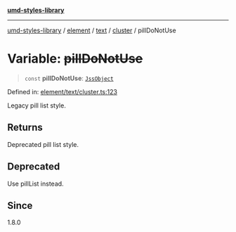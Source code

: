 [**umd-styles-library**](../../../../../../README.md)

***

[umd-styles-library](../../../../../../modules.md) / [element](../../../../../README.md) / [text](../../../README.md) / [cluster](../README.md) / pillDoNotUse

# Variable: ~~pillDoNotUse~~

> `const` **pillDoNotUse**: [`JssObject`](../../../../../../utilities/namespaces/transform/type-aliases/JssObject.md)

Defined in: [element/text/cluster.ts:123](https://github.com/UMD-Digital/design-system/blob/ed6189804bf5f4c4fcbe5325b54aac33ac48d614/packages/styles/source/element/text/cluster.ts#L123)

Legacy pill list style.

## Returns

Deprecated pill list style.

## Deprecated

Use pillList instead.

## Since

1.8.0
